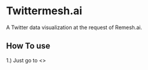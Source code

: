# Twittermesh.ai

A Twitter data visualization at the request of Remesh.ai.

## How To use

1.) Just go to <>
